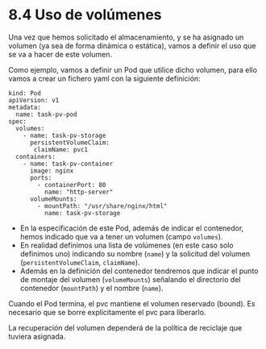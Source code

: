 # 8.4 Uso de volúmenes

Una vez que hemos solicitado el almacenamiento, y se ha asignado un volumen (ya sea de forma dinámica o estática), vamos a definir el uso que se va a hacer de este volumen.

Como ejemplo, vamos a definir un Pod que utilice dicho volumen, para ello vamos a crear un fichero yaml con la siguiente definición:

```
kind: Pod
apiVersion: v1
metadata:
  name: task-pv-pod
spec:
  volumes:
    - name: task-pv-storage
      persistentVolumeClaim:
       claimName: pvc1
  containers:
    - name: task-pv-container
      image: nginx
      ports:
        - containerPort: 80
          name: "http-server"
      volumeMounts:
        - mountPath: "/usr/share/nginx/html"
          name: task-pv-storage
```

* En la especificación de este Pod, además de indicar el contenedor, hemos indicado que va a tener un volumen (campo `volumes`).
* En realidad definimos una lista de volúmenes (en este caso solo definimos uno) indicando su nombre (`name`) y la solicitud del volumen (`persistentVolumeClaim`, `claimName`).
* Además en la definición del contenedor tendremos que indicar el punto de montaje del volumen (`volumeMounts`) señalando el directorio del contenedor (`mountPath`) y el nombre (`name`).

Cuando el Pod termina, el pvc mantiene el volumen reservado (bound). Es necesario que se borre explícitamente el pvc para liberarlo.

La recuperación del volumen dependerá de la política de reciclaje que tuviera asignada.
